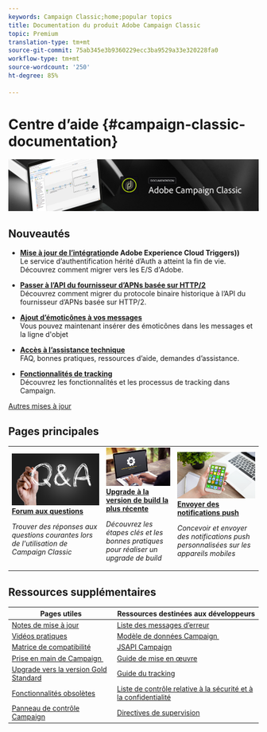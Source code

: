 ```yaml
---
keywords: Campaign Classic;home;popular topics
title: Documentation du produit Adobe Campaign Classic
topic: Premium
translation-type: tm+mt
source-git-commit: 75ab345e3b9360229ecc3ba9529a33e320228fa0
workflow-type: tm+mt
source-wordcount: '250'
ht-degree: 85%

---
```



# Centre d’aide {#campaign-classic-documentation}

![](platform/using/assets/do-not-localize/banner_acc_doc.jpg)

## Nouveautés

* **[Mise à jour de l’intégration](integrations/using/configuring-adobe-io.md)de Adobe Experience Cloud Triggers))**<br/> Le service d’authentification hérité d’Auth a atteint la fin de vie. Découvrez comment migrer vers les E/S d&#39;Adobe.

* **[Passer à l’API du fournisseur d’APNs basée sur HTTP/2](https://helpx.adobe.com/fr/campaign/kb/migrate-to-apns-http2.html)**<br/> Découvrez comment migrer du protocole binaire historique à l’API du fournisseur d’APNs basée sur HTTP/2.

* **[Ajout d’émoticônes à vos messages](delivery/using/defining-the-email-content.md#inserting-emoticons)**<br/> Vous pouvez maintenant insérer des émoticônes dans les messages et la ligne d&#39;objet

* **[Accès à l’assistance technique](https://helpx.adobe.com/fr/campaign/kb/ac-support.html)**<br/> FAQ, bonnes pratiques, ressources d’aide, demandes d’assistance.

* **[Fonctionnalités de tracking](https://helpx.adobe.com/fr/campaign/kb/acc-tracking.html)**<br/> Découvrez les fonctionnalités et les processus de tracking dans Campaign.

[Autres mises à jour](/help/rn/using/documentation-updates.md)

## Pages principales

<table>
<tr>
  <td>
    <a href="platform/using/common-questions.md">
      <img alt="FAQ" src="platform/using/assets/FAQ.png"/>
    </a>
    <div>
      <a href="platform/using/common-questions.md">
    <strong>Forum aux questions</strong>
    </a>
    </div>
    <p>
    <em>Trouver des réponses aux questions courantes lors de l'utilisation de Campaign Classic</em>
    <p>
  </td>
   <td>
    <a href="production/using/build-upgrade.md">
      <img alt="Upgrade de build" src="platform/using/assets/upgrade.png" />
    </a>
    <div>
      <a href="production/using/build-upgrade.md">
    <strong>Upgrade à la version de build la plus récente</strong>
    </a>
    </div>
    <p>
    <em>Découvrez les étapes clés et les bonnes pratiques pour réaliser un upgrade de build</em>
    <p>
  </td>
  <td>
    <a href="delivery/using/creating-notifications.md">
       <img alt="Notifications push" src="platform/using/assets/push.png" />
    </a>
    <div>
       <a href="delivery/using/creating-notifications.md">
    <strong>Envoyer des notifications push</strong>
    </a>
    </div>
    <p>
    <em>Concevoir et envoyer des notifications push personnalisées sur les appareils mobiles</em>
    <p>
  </td>
</tr>
</table>

## Ressources supplémentaires

| Pages utiles | Ressources destinées aux développeurs |
|---|---|
| [Notes de mise à jour](/help/rn/using/latest-release.md) | [Liste des messages d’erreur](https://docs.adobe.com/content/help/en/campaign-classic/technicalresources/error_messages/error_codes.html) |
| [Vidéos pratiques](https://experienceleague.adobe.com/docs/campaign-classic-learn/tutorials/overview.html) | [Modèle de données Campaign ](configuration/using/about-data-model.md) |
| [Matrice de compatibilité](rn/using/compatibility-matrix.md) | [JSAPI Campaign](https://docs.adobe.com/content/help/en/campaign-classic/technicalresources/api/p-1.html) |
| [Prise en main de Campaign ](platform/using/about-adobe-campaign-classic.md) | [Guide de mise en œuvre](https://helpx.adobe.com/fr/campaign/kb/acc-implementation.html) |
| [Upgrade vers la version Gold Standard](https://helpx.adobe.com/fr/campaign/kb/gold-standard.html) | [Guide du tracking](https://helpx.adobe.com/fr/campaign/kb/acc-tracking.html) |
| [Fonctionnalités obsolètes](rn/using/deprecated-features.md) | [Liste de contrôle relative à la sécurité et à la confidentialité](https://helpx.adobe.com/fr/campaign/kb/acc-security.html) |
| [Panneau de contrôle Campaign](https://experienceleague.adobe.com/docs/control-panel/using/control-panel-home.html) | [Directives de supervision](production/using/monitoring-guidelines.md) |
